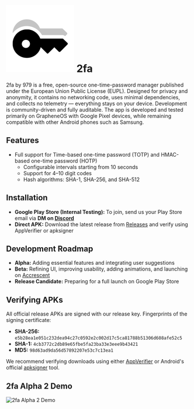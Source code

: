 # ![2fa Icon](./assets/icon.svg) 2fa

2fa by 979 is a free, open-source one-time-password manager published under the European Union Public License (EUPL). Designed for privacy and anonymity, it contains no networking code, uses minimal dependencies, and collects no telemetry — everything stays on your device. Development is community-driven and fully auditable. The app is developed and tested primarily on GrapheneOS with Google Pixel devices, while remaining compatible with other Android phones such as Samsung.

## Features
- Full support for Time-based one-time password (TOTP) and HMAC-based one-time password (HOTP)
  - Configurable intervals starting from 10 seconds
  - Support for 4–10 digit codes
  - Hash algorithms: SHA-1, SHA-256, and SHA-512

## Installation

- **Google Play Store (Internal Testing):** To join, send us your Play Store email via **DM on [Discord](https://discord.com/invite/zxgXNzhYJu)**
- **Direct APK:** Download the latest release from [Releases](https://github.com/979st/2fa-android/releases) and verify using AppVerifier or apksigner

## Development Roadmap
- **Alpha:** Adding essential features and integrating user suggestions
- **Beta:** Refining UI, improving usability, adding animations, and launching on [Accrescent](https://accrescent.app/)
- **Release Candidate:** Preparing for a full launch on Google Play Store

## Verifying APKs
All official release APKs are signed with our release key. Fingerprints of the signing certificate:

- **SHA-256:** `e5b28ea1e051c232dea94c27c0592e2c002d17c5ca81788b51306d608afe52c5`
- **SHA-1:** `4cb3772c2db89e65fbe5fa23ba33e3eee9b43421`
- **MD5:** `98d63ad9da56d57892207e53c7c13ea1`

We recommend verifying downloads using either [AppVerifier](https://github.com/soupslurpr/AppVerifier) or Android's official [apksigner](https://developer.android.com/tools/apksigner) tool.

## 2fa Alpha 2 Demo
![2fa Alpha 2 Demo](assets/vc-2.gif)

